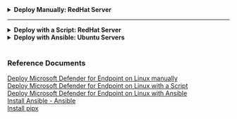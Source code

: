 <details>
<summary><b>Deploy Manually: RedHat Server</b><hr></summary>

> ### 1. Connect to the server
From a Terminal session, connect to a Linux VM using the command: **_ssh <user>@<ip_address>_** or **_ssh <user>@<ip_address> -p <port_number>_** if you are connecting to a port other then TCP port 22. The 'IP address' can also be the FQDN of the server you are connecting to.
```bash
ssh <user>@<ip_address>
```
or
```bash
ssh <user>@<ip_address> -p <port_number>
```
Press enter. Then answer "yes" and provide your password when prompted.
>    
### 2. Update the server
sudo yum update && sudo yum upgrade
### 3. Create a user 
The user will be added the user to the 'wheel' group, so the user can manage the server.<br>
This step is not really needed. But this is to avoid login onto the server as root. You can do this will multiple lines of commands or a single line of command.
#### Create a user with a series of commands
Switch to the root user.
```bash
sudo -i
```
Create the user and set the user's home directory with '-m'
```bash
adduser -m bob
```
Configure the user's password
```bash
passwd bob
```
Add the user to the 'wheel' (sudo) group
```bash
usermod -aG wheel bob
```
Verify the user belongs to the 'wheel' group
```bash
id bob
```
Login as the new user
```bash
su - bob
```
View the user's working directory
```bash
pwd
```
or

#### Create a user with a single line 
```bash
sudo useradd -m bob && sudo passwd bob && usermod -aG wheel bob
```
Now, you can connect to your Linux device using the new user's (bob) credentials:
```bash
ssh bob@<ip_address>
```
**Note: this is not needed**<br>
Certificate-based authentication is also an option: Example of a Windows device with PowerShell<br>
On your local device (Windows), do the following from a PowerShell session:
Generate a private/public key pair and provide the name LocalHostKey for example when prompted and do not provide any password (two files will be created, one for the private key 'LocalHostKey' and one for the public key 'LocalHostKey.pub').
```PowerShell
ssh-keygen -t rsa -C "LocalHost" -f LocalHostKey
```
Create a variable to hold the location of the private key, for example:
```PowerShell
$keyFile = "E:\Repo\MDE\LocalHostKey"
```
Run the following command and note FullControl access for System and Administrators, and Modify and Synchronize for the current user, which are overly permissive, and a Linux system will not allow authentication with such permissions.
```PowerShell
Get-Acl $keyFile | Format-List
```    
Get the permissions that users and user groups have to access the file
```PowerShell
$acl = Get-Acl $keyFile 
```      
Get the current username on the device
```PowerShell
$username = [System.Security.Principal.WindowsIdentity]::GetCurrent().Name
```
        
Create a new access rule object with the permissions for the ACL and apply the ACL to the file
```PowerShell
$accessRule = New-Object System.Security.AccessControl.FileSystemAccessRule($username,"Read","Allow")
$acl.SetAccessRule($accessRule)
$acl | Set-Acl $keyFile
```  
Disable the inheritance and remove the existing access rules
```PowerShell
$acl.SetAccessRuleProtection($true,$false)
$acl | Set-Acl $keyFile
```  
After applying the ACL and disabling the inheritance, make sure FullControl is no longer granted to the current user
```PowerShell
Get-Acl $keyFile | Format-List
```     
Finally copy the public key, you'll upload that to your Linux device
```PowerShell
Get-Content .\LocalHostKey.pub
```
        
On your Linux machine
```bash
mkdir ~/.ssh
sudo vim ~/.ssh/authorized_keys
```
Type 'i' and paste the public key<br>
Type 'ESC' then ':wq' to exit

Verify the presence of the public key on the Linux machine with the following command:
```bash
cat ~/.ssh/authorized_keys
``` 
Now you can connect to your Linux device without a password:
```PowerShell
ssh -i "LocalHostKey" bob@<ip_address>
```

    From the current system, you can also copy the public key to other systems with the following command for example:
    sudo scp ~/.ssh/authorized_keys lessi@10.0.0.78:~/.ssh
    
### 4. Install MDE
    a. Locate the installer script
        i. Use hostnamectl command to identify system related information including release version.
        ii. Install yum-utils if it isn't already installed: sudo yum install yum-utils
        iii. sudo yum-config-manager --add-repo=https://packages.microsoft.com/config/rhel/9.0/prod.repo
        
    b. Application installation
        i. yum repolist to list all repositories
        ii. sudo yum --enablerepo=packages-microsoft-com-prod install mdatp to install the package from the production repository.
        iii. sudo mdatp edr tag set --name GROUP --value 'Rhel-Linux' to set the device tag.
        
        
        
    c. Download the onboarding package from Microsoft Defender XDR portal
        i. Create a folder to store MDE onboarding files: mkdir MDE and cd MDE to navigate in that directory
        ii. Transfer the onboarding package to your Linux machine: 
    
    
    In Linux, we can share files between computers using scp. scp utilizes ssh to securely transfer files. We use the following syntax to copy files from the source machine to the destination machine:
     scp /path/to/local/file username@destination:/path/to/destination, for example the below command will copy the onboarding package from your local computer into the MDE directory of the Linux device.
     scp -P 45173 "E:\Repo\MDE\WindowsDefenderATPOnboardingPackage.zip" bob@devlab-rhelz:/MDE
    
    
    On the Linux machine, type ls -l MDE (this LS in lowercase) in to verify the presence of the onboarded ZIP file
    cd MDE and unzip WindowsDefenderATPOnboardingPackage.zip to unzip the file. You'll get the MicrosoftDefenderATPOnboardingLinuxServer.py file

    a. Client configuration
    Initially the client device is not associated with an organization and the orgId attribute is blank.
    mdatp health --field org_id 
    sudo python3 MicrosoftDefenderATPOnboardingLinuxServer.py (Generating /etc/opt/microsoft/mdatp/mdatp_onboard.json ..)
    mdatp health --field org_id to verify that the device is now associated with your organization and reports a valid organization identifier.
    
    Check the health status of the product. A return value of 'true' denotes that the product is functioning as expected.
    mdatp health --field healthy
    mdatp health list | grep -i 'network\|passive_mode\|automatic_definition\|managed_by\|MDE\|managed\|real_time_protection\|behavior_monitoring\|edr'
    
    Check the status of the definitions update, return value should be up_to_date.
    mdatp health --field definitions_status
    
    Ensure real-time protection is enabled, the return value should be true.
    mdatp health --field real_time_protection_enabled
    if not, run the following: sudo mdatp config real-time-protection --value enabled
    
    Test MDE on Linux by simulating the download of a malicious file. The file should be quarantined.
    curl -o ~/eicar.com.txt https://secure.eicar.org/eicar.com.txt
    
    List the detected threats
    mdatp threat list
    
    
    https://aka.ms/LinuxDIY
    
    
    
Resources: Microsoft Defender for Endpoint on Linux resources | Microsoft Learn

</details>

<details>
<summary><b>Deploy with a Script: RedHat Server</b></summary>
</details>

<details>
<summary><b>Deploy with Ansible: Ubuntu Servers</b></summary>

### Connect to Ansible Control Node
From a shell (for example PowerShell), connect to your Ansible control node server with the following command:<br> _<**ssh rod@IPAddress -p 45163**>_<br>
The IPAddress could also be the FQDN of the server, **-p** specifies the ssh port if TCP port 22 is not the default. Answer 'yes' when prompted if you are sure to continue connecting, and provide the login password when prompted.<br>
```PowerShell
ssh rod@IPAddress -p 45163
```

### Configure Ansible Control Node
#### Basic Configurations
View the details of the control node
Update and upgrade the server<br>
```bash
 sudo apt update && sudo apt upgrade
 ```
View the hostname<br>
```bash
hostname
```
View the fully qualified domain name (FQDN) of the host<br>
```bash
hostname --fqdn
```
View the detail of the server using _<lsb_release -a>_.<br> 
Notice the Linux distribution, the release (version), and the codename<br>
```bash
lsb_release -a
```
Create a private/public key pair that you use to automate tasks using Ansible<br>
```bash
ssh-keygen -t rsa -C "ControlNodeKey" -f ansible/ControlNode
sudo vim ~/.ssh/config (add the following line: IdentityFile ~/.ssh/ControlNode)
```

Create folder in your working directory named ansible<br>
```bash
mkdir ansible
```
Create a file named hosts and add your Linux devices to the file<br>
```bash
sudo vim ansible/hosts
```
#### Install Ansible
```bash
ansible-playbook -K install_mdatp.yml -i hosts
```
![Install Ansible](/)

#### Uninstall Ansible
```bash
ansible-playbook -K uninstall_mdatp.yml -i hosts
```
![Uninstall Ansible](/)

### Configure Ansible Managed Nodes

Create an Ansible administrator user account running the following command:<br>
_<sudo useradd -m user && sudo passwd user && sudo usermod -aG sudo user>_<br>
- **sudo useradd -m user**: creates a user (-m creates the user's directory).
- **sudo passwd user**: sets the user password.
- **sudo usermod -aG user**: adds the user to the sudo group.<br>

Run the _<id - user>_ command to verify that the user is member of the sudo group.<br>
Run the _<su - user>_ command to login as the newly created user.

```bash
sudo useradd -m lessi && sudo passwd lessi && sudo usermod -aG sudo lessi
id lessi
su - lessi
```
For example:
![Create admin user](/image-1.png)
</details>

<br>

### Reference Documents
[Deploy Microsoft Defender for Endpoint on Linux manually](https://learn.microsoft.com/en-us/microsoft-365/security/defender-endpoint/linux-install-manually?view=o365-worldwide)<br>
[Deploy Microsoft Defender for Endpoint on Linux with a Script](https://learn.microsoft.com/en-us/microsoft-365/security/defender-endpoint/linux-install-manually?view=o365-worldwide#installer-script)<br>
[Deploy Microsoft Defender for Endpoint on Linux with Ansible](https://learn.microsoft.com/en-us/microsoft-365/security/defender-endpoint/linux-install-with-ansible?view=o365-worldwide)<br>
[Install Ansible - Ansible](https://docs.ansible.com/ansible/latest/installation_guide/intro_installation.html)<br>
[Install pipx](https://pipx.pypa.io/stable/)


